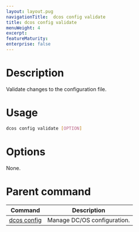 ```yaml
---
layout: layout.pug
navigationTitle:  dcos config validate
title: dcos config validate
menuWeight: 4
excerpt:
featureMaturity:
enterprise: false
---
```


<!-- This source repo for this topic is https://github.com/dcos/dcos-docs -->


# Description
Validate changes to the configuration file.

# Usage

```bash
dcos config validate [OPTION]
```

# Options

None.

# Parent command

| Command | Description |
|---------|-------------|
| [dcos config](/1.10/cli/command-reference/dcos-config/) |  Manage DC/OS configuration. |

